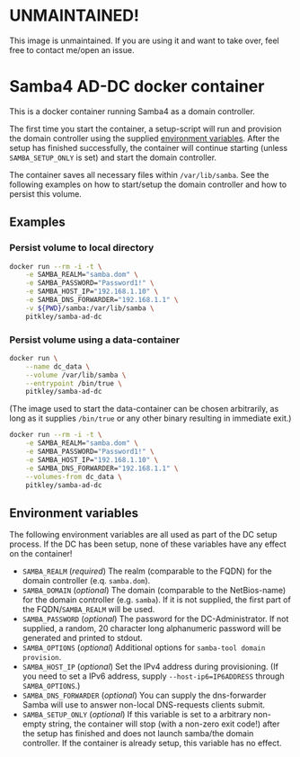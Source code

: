 # UNMAINTAINED!

This image is unmaintained. If you are using it and want to take over, feel free to contact me/open an issue.

# Samba4 AD-DC docker container

This is a docker container running Samba4 as a domain controller.

The first time you start the container, a setup-script will run and provision the domain controller using the supplied [environment variables](#environment-variables).
After the setup has finished successfully, the container will continue starting (unless `SAMBA_SETUP_ONLY` is set) and start the domain controller.

The container saves all necessary files within `/var/lib/samba`.
See the following examples on how to start/setup the domain controller and how to persist this volume.

## Examples

### Persist volume to local directory

```bash
docker run --rm -i -t \
    -e SAMBA_REALM="samba.dom" \
    -e SAMBA_PASSWORD="Password1!" \
    -e SAMBA_HOST_IP="192.168.1.10" \
    -e SAMBA_DNS_FORWARDER="192.168.1.1" \
    -v ${PWD}/samba:/var/lib/samba \
    pitkley/samba-ad-dc
```

### Persist volume using a data-container

```bash
docker run \
    --name dc_data \
    --volume /var/lib/samba \
    --entrypoint /bin/true \
    pitkley/samba-ad-dc
```

(The image used to start the data-container can be chosen arbitrarily, as long as it supplies `/bin/true` or any other binary resulting in immediate exit.)

```bash
docker run --rm -i -t \
    -e SAMBA_REALM="samba.dom" \
    -e SAMBA_PASSWORD="Password1!" \
    -e SAMBA_HOST_IP="192.168.1.10" \
    -e SAMBA_DNS_FORWARDER="192.168.1.1" \
    --volumes-from dc_data \
    pitkley/samba-ad-dc
```

## Environment variables

The following environment variables are all used as part of the DC setup process.
If the DC has been setup, none of these variables have any effect on the container!

- `SAMBA_REALM` (*required*) The realm (comparable to the FQDN) for the domain controller (e.q. `samba.dom`).
- `SAMBA_DOMAIN` (*optional*) The domain (comparable to the NetBios-name) for the domain controller (e.g. `samba`).
    If it is not supplied, the first part of the FQDN/`SAMBA_REALM` will be used.
- `SAMBA_PASSWORD` (*optional*) The password for the DC-Administrator.
    If not supplied, a random, 20 character long alphanumeric password will be generated and printed to stdout.
- `SAMBA_OPTIONS` (*optional*) Additional options for `samba-tool domain provision`.
- `SAMBA_HOST_IP` (*optional*) Set the IPv4 address during provisioning.
    (If you need to set a IPv6 address, supply `--host-ip6=IP6ADDRESS` through `SAMBA_OPTIONS`.)
- `SAMBA_DNS_FORWARDER` (*optional*) You can supply the dns-forwarder Samba will use to answer non-local DNS-requests clients submit.
- `SAMBA_SETUP_ONLY` (*optional*) If this variable is set to a arbitrary non-empty string, the container will stop (with a non-zero exit code!) after the setup has finished and does not launch samba/the domain controller.
    If the container is already setup, this variable has no effect.

